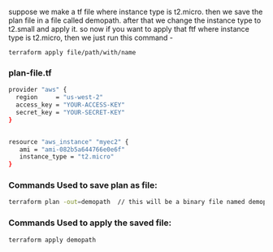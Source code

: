 suppose we make a tf file where instance type is t2.micro. then we save the plan file in a file called demopath. after that we change the instance type to t2.small and apply it.
so now if you want to apply that ftf where instance type is t2.micro, then we just run this command - 
```
terraform apply file/path/with/name
```

### plan-file.tf
```sh
provider "aws" {
  region     = "us-west-2"
  access_key = "YOUR-ACCESS-KEY"
  secret_key = "YOUR-SECRET-KEY"
}


resource "aws_instance" "myec2" {
   ami = "ami-082b5a644766e0e6f"
   instance_type = "t2.micro"
}
```
### Commands Used to save plan as file:
```sh
terraform plan -out=demopath  // this will be a binary file named demopath
```
### Commands Used to apply the saved file:
```
terraform apply demopath
```
